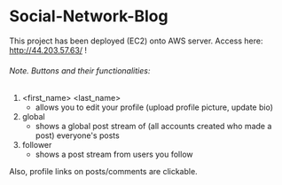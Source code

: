 # Social-Network-Blog

This project has been deployed (EC2) onto AWS server. Access here: http://44.203.57.63/ !

###### Note. Buttons and their functionalities:
1. <first_name> <last_name>
   - allows you to edit your profile (upload profile picture, update bio)
2. global
   - shows a global post stream of (all accounts created who made a post) everyone's posts
3. follower
   - shows a post stream from users you follow

Also, profile links on posts/comments are clickable.
